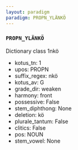 ```yaml
---
layout: paradigm
paradigm: PROPN_YLÄNKÖ
---
```

### ` PROPN_YLÄNKÖ `

Dictionary class 1nkö
* kotus_tn: 1
* upos: PROPN
* suffix_regex: nkö
* kotus_av: G
* grade_dir: weaken
* harmony: front
* possessive: False
* stem_diphthong: None
* deletion: kö
* plurale_tantum: False
* clitics: False
* pos: NOUN
* stem_vowel: None
